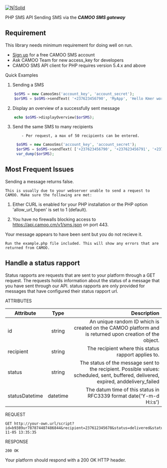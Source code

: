[![N|Solid](https://www.camoo.cm/img/icon/camoo_logo_thom1.png)](https://www.camoo.cm/bulk-sms)

PHP SMS API Sending SMS via the **_CAMOO SMS gateway_**

Requirement
-----------

This library needs minimum requirement for doing well on run.

   - [Sign up](https://www.camoo.cm/join) for a free CAMOO SMS account
   - Ask CAMOO Team for new access_key for developers
   - CAMOO SMS API client for PHP requires version 5.4.x and above

Quick Examples

1) Sending a SMS
```php
    $oSMS = new CamooSms('account_key', 'account_secret');
    $orSMS = $oSMS->sendText( '+237623456790', 'MyApp', 'Hello Kmer world!' );
  ```
2) Display an overview of a successfully sent message
```php
    echo $oSMS->displayOverview($orSMS);
```
3)  Send the same SMS to many recipients
            
            - Per request, a max of 50 recipients can be entered.
```php
     $oSMS = new CamooSms('account_key', 'account_secret');
     $orSMS = $oSMS->sendText( ['+237623456790', '+237623456791', '+237623456792'], 'MyApp', 'Hello Kmer world!' );
     var_dump($orSMS);
```
Most Frequent Issues
--------------------

Sending a message returns false.

    This is usually due to your webserver unable to send a request to CAMOO. Make sure the following are met:

  1) Either CURL is enabled for your PHP installation or the PHP option 'allow_url_fopen' is set to 1 (default).

  2) You have no firewalls blocking access to https://api.camoo.cm/v1/sms.json on port 443.
   
Your message appears to have been sent but you do not recieve it.

    Run the example.php file included. This will show any errors that are returned from CAMOO.
    
Handle a status rapport
------------------------

Status rapports are requests that are sent to your platform through a GET request. The requests holds information about the status of a message that you have sent through our API. status rapports are only provided for messages that have configured their status rapport url.

ATTRIBUTES


| Attribute     | Type          | Description  |
| ------------- |:-------------:| -----:|
| id            | string        | An unique random ID which is created on the CAMOO platform and is returned upon creation of the object. |
| recipient     | string        | The recipient where this status rapport applies to. |
| status        | string        | The status of the message sent to the recipient. Possible values: scheduled, sent, buffered, delivered, expired, anddelivery_failed |
| statusDatetime| datetime      | The datum time of this status in RFC3339 format date('Y-m-d H:i:s') |


REQUEST

    GET http://your-own.url/script?id=b9389ur787874487486844&recipient=237612345678&status=delivered&statusDatetime=2016-11-05 13:35:35
    
RESPONSE

    200 OK
 
 Your platform should respond with a 200 OK HTTP header.
